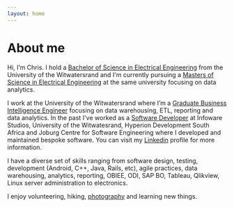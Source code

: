 ```yaml
---
layout: home
---
```

# About me

Hi, I’m Chris. I hold a [Bachelor of Science in Electrical Engineering](https://www.linkedin.com/in/chriszumbika) from the University of the Witwatersrand and I'm currently pursuing a [Masters of Science in Electrical Engineering](https://www.linkedin.com/in/chriszumbika) at the same university focusing on data analytics. 

I work at the University of the Witwatersrand where I’m a [Graduate Business Intelligence Engineer](https://www.linkedin.com/in/chriszumbika) focusing on data warehousing, ETL, reporting and data analytics. In the past I've worked as a [Software Developer](https://www.linkedin.com/in/chriszumbika) at Infoware Studios, University of the Witwatesrand, Hyperion Development South Africa and Joburg Centre for Software Engineering where I developed and maintained bespoke software. You can visit my [Linkedin](https://www.linkedin.com/in/chriszumbika) profile for more information.

I have a diverse set of skills ranging from software design, testing, development (Android, C++, Java, Rails, etc), agile practices, data warehousing, analytics, reporting, OBIEE, ODI, SAP BO, Tableau, Qlikview, Linux server administration to electronics.

I enjoy volunteering, hiking, [photography](https://www.500px.com/cotzanium) and learning new things.